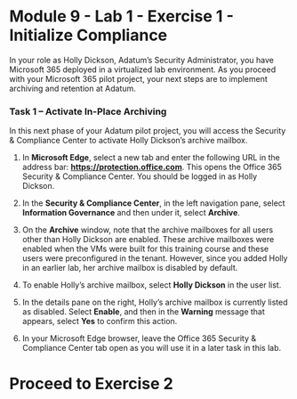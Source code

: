 # Module 9 - Lab 1 - Exercise 1 - Initialize Compliance 

In your role as Holly Dickson, Adatum’s Security Administrator, you have Microsoft 365 deployed in a virtualized lab environment. As you proceed with your Microsoft 365 pilot project, your next steps are to implement archiving and retention at Adatum.  

### Task 1 – Activate In-Place Archiving

In this next phase of your Adatum pilot project, you will access the Security & Compliance Center to activate Holly Dickson’s archive mailbox.   

1. In **Microsoft Edge**, select a new tab and enter the following URL in the address bar: **https://protection.office.com**. This opens the Office 365 Security & Compliance Center.  You should be logged in as Holly Dickson.

2. In the **Security &amp; Compliance Center**, in the left navigation pane, select **Information Governance** and then under it, select **Archive**.

3. On the **Archive** window, note that the archive mailboxes for all users other than Holly Dickson are enabled. These archive mailboxes were enabled when the VMs were built for this training course and these users were preconfigured in the tenant. However, since you added Holly in an earlier lab, her archive mailbox is disabled by default.

4. To enable Holly’s archive mailbox, select **Holly Dickson** in the user list. 

5. In the details pane on the right, Holly’s archive mailbox is currently listed as disabled. Select **Enable**, and then in the **Warning** message that appears, select **Yes** to confirm this action.

6. In your Microsoft Edge browser, leave the Office 365 Security & Compliance Center tab open as you will use it in a later task in this lab. 



# Proceed to Exercise 2
